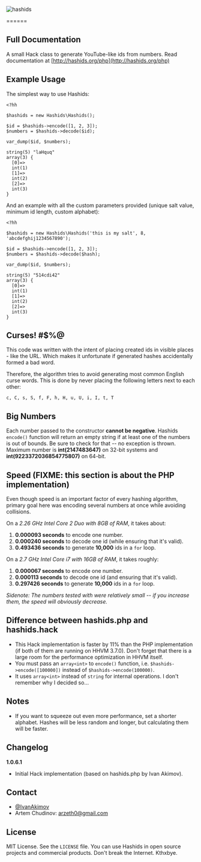 
![hashids](http://www.hashids.org.s3.amazonaws.com/public/img/hashids.png "Hashids")

======

Full Documentation
-------

A small Hack class to generate YouTube-like ids from numbers. Read documentation at [http://hashids.org/php](http://hashids.org/php)

Example Usage
-------

The simplest way to use Hashids:

```hack
<?hh

$hashids = new Hashids\Hashids();

$id = $hashids->encode([1, 2, 3]);
$numbers = $hashids->decode($id);

var_dump($id, $numbers);
```
	
	string(5) "laHquq"
	array(3) {
	  [0]=>
	  int(1)
	  [1]=>
	  int(2)
	  [2]=>
	  int(3)
	}
	
And an example with all the custom parameters provided (unique salt value, minimum id length, custom alphabet):

```hack
<?hh

$hashids = new Hashids\Hashids('this is my salt', 8, 'abcdefghij1234567890');

$id = $hashids->encode([1, 2, 3]);
$numbers = $hashids->decode($hash);

var_dump($id, $numbers);
```
	
	string(5) "514cdi42"
	array(3) {
	  [0]=>
	  int(1)
	  [1]=>
	  int(2)
	  [2]=>
	  int(3)
	}
	
Curses! #$%@
-------

This code was written with the intent of placing created ids in visible places - like the URL. Which makes it unfortunate if generated hashes accidentally formed a bad word.

Therefore, the algorithm tries to avoid generating most common English curse words. This is done by never placing the following letters next to each other:
	
	c, C, s, S, f, F, h, H, u, U, i, I, t, T
	
Big Numbers
-------

Each number passed to the constructor **cannot be negative**. Hashids `encode()` function will return an empty string if at least one of the numbers is out of bounds. Be sure to check for that -- no exception is thrown. Maximum number is **int(2147483647)** on 32-bit systems and **int(9223372036854775807)** on 64-bit.

Speed (FIXME: this section is about the PHP implementation)
-------

Even though speed is an important factor of every hashing algorithm, primary goal here was encoding several numbers at once while avoiding collisions.

On a *2.26 GHz Intel Core 2 Duo with 8GB of RAM*, it takes about:

1. **0.000093 seconds** to encode one number.
2. **0.000240 seconds** to decode one id (while ensuring that it's valid).
3. **0.493436 seconds** to generate **10,000** ids in a `for` loop.

On a *2.7 GHz Intel Core i7 with 16GB of RAM*, it takes roughly:

1. **0.000067 seconds** to encode one number.
2. **0.000113 seconds** to decode one id (and ensuring that it's valid).
3. **0.297426 seconds** to generate **10,000** ids in a `for` loop.

*Sidenote: The numbers tested with were relatively small -- if you increase them, the speed will obviously decrease.*

Difference between hashids.php and hashids.hack
-------
 - This Hack implementation is faster by 11% than the PHP implementation (if both of them are running on HHVM 3.7.0). Don't forget that there is a large room for the performance optimization in HHVM itself.
 - You must pass an ```array<int>``` to `encode()` function, i.e. ```$hashids->encode([100000])``` instead of ```$hashids->encode(100000)```.
 - It uses ```array<int>``` instead of ```string``` for internal operations. I don't remember why I decided so...

Notes
-------

- If you want to squeeze out even more performance, set a shorter alphabet. Hashes will be less random and longer, but calculating them will be faster.

Changelog
-------

**1.0.6.1**
- Initial Hack implementation (based on hashids.php by Ivan Akimov).

Contact
-------

* [@IvanAkimov](http://twitter.com/ivanakimov)
* Artem Chudinov: arzeth0@gmail.com

License
-------

MIT License. See the `LICENSE` file. You can use Hashids in open source projects and commercial products. Don't break the Internet. Kthxbye.
